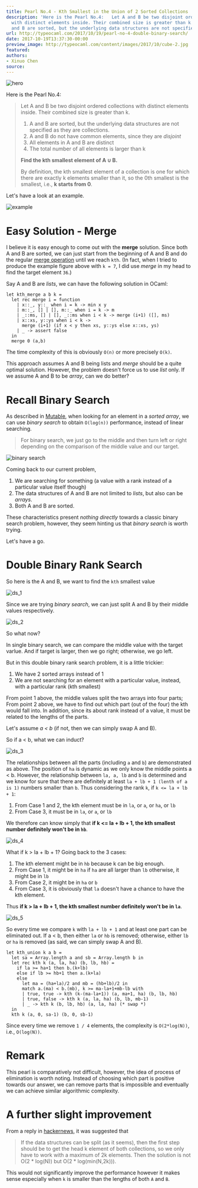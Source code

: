 ```yaml
---
title: Pearl No.4 - Kth Smallest in the Union of 2 Sorted Collections
description: 'Here is the Pearl No.4:   Let A and B be two disjoint ordered collections
  with distinct elements inside. Their combined size is greater than k.          A
  and B are sorted, but the underlying data structures are not specified as...'
url: http://typeocaml.com/2017/10/19/pearl-no-4-double-binary-search/
date: 2017-10-19T13:37:30-00:00
preview_image: http://typeocaml.com/content/images/2017/10/cube-2.jpg
featured:
authors:
- Xinuo Chen
source:
---
```


<p><img src="http://typeocaml.com/content/images/2017/10/cube-2-1.jpg#hero" alt="hero"/></p>

<p>Here is the Pearl No.4:</p>

<blockquote>
  <p>Let A and B be two disjoint ordered collections with distinct elements inside. Their combined size is greater than k. </p>
  
  <ol>
  <li>A and B are sorted, but the underlying data structures are not specified as they are collections.</li>
  <li>A and B do not have common elements, since they are <em>disjoint</em></li>
  <li>All elements in A and B are distinct</li>
  <li>The total number of all elements is larger than k</li>
  </ol>
  
  <p><strong>Find the kth smallest element of A &cup; B.</strong></p>
  
  <p>By definition, the kth smallest element of a collection is one for which there are exactly k elements smaller than it, so the 0th smallest is the smallest, i.e., <strong>k starts from 0</strong>.</p>
</blockquote>

<p>Let's have a look at an example.</p>

<p><img src="http://typeocaml.com/content/images/2015/12/example-4.jpg" alt="example"/></p>

<h1>Easy Solution - Merge</h1>

<p>I believe it is easy enough to come out with the <strong>merge</strong> solution. Since both A and B are sorted, we can just start from the beginning of A and B and do the regular <a href="http://typeocaml.com/2014/12/04/recursion-reloaded/">merge operation</a> until we reach <code>kth</code>. (In fact, when I tried to produce the example figure above with <code>k = 7</code>, I did use <em>merge</em> in my head to find the target element <code>36</code>.)</p>

<p>Say A and B are <em>lists</em>, we can have the following solution in OCaml:</p>

<pre><code class="ocaml">let kth_merge a b k =  
  let rec merge i = function
    | x::_, y::_ when i = k -&gt; min x y
    | m::_, [] | [], m::_ when i = k -&gt; m
    | _::ms, [] | [], _::ms when i &lt; k -&gt; merge (i+1) ([], ms)
    | x::xs, y::ys when i &lt; k -&gt; 
      merge (i+1) (if x &lt; y then xs, y::ys else x::xs, ys)
    | _ -&gt; assert false
  in
  merge 0 (a,b)
</code></pre>

<p>The time complexity of this is obviously <code>O(n)</code> or more precisely <code>O(k)</code>. </p>

<p>This approach assumes A and B being lists and <em>merge</em> should be a quite optimal solution. However, the problem doesn't force us to use <em>list</em> only. If we assume A and B to be <em>array</em>, can we do better?</p>

<h1>Recall Binary Search</h1>

<p>As described in <a href="http://typeocaml.com/2015/01/20/mutable/">Mutable</a>, when looking for an element in a <em>sorted array</em>, we can use <em>binary search</em> to obtain <code>O(log(n))</code> performance, instead of linear searching.</p>

<blockquote>
  <p>For binary search, we just go to the middle and then turn left or right depending on the comparison of the middle value and our target.</p>
</blockquote>

<p><img src="http://typeocaml.com/content/images/2015/12/binary_search.jpg" alt="binary search"/></p>

<p>Coming back to our current problem, </p>

<ol>
<li>We are searching for something (a value with a rank instead of a particular value itself though)  </li>
<li>The data structures of A and B are not limited to <em>lists</em>, but also can be <em>arrays</em>.  </li>
<li>Both A and B are sorted.</li>
</ol>

<p>These characteristics present <em>nothing directly</em> towards a classic binary search problem, however, they seem hinting us that <em>binary search</em> is worth trying. </p>

<p>Let's have a go.</p>

<h1>Double Binary Rank Search</h1>

<p>So here is the A and B, we want to find the <code>kth</code> smallest value</p>

<p><img src="http://typeocaml.com/content/images/2017/10/ds_1-2.jpg" alt="ds_1"/></p>

<p>Since we are trying <em>binary search</em>, we can just split A and B by their middle values respectively.</p>

<p><img src="http://typeocaml.com/content/images/2017/10/ds_2.jpg" alt="ds_2"/></p>

<p>So what now? </p>

<p>In single binary search, we can compare the middle value with the target varlue. And if target is larger, then we go right; otherwise, we go left. </p>

<p>But in this double binary rank search problem, it is a little trickier:</p>

<ol>
<li>We have 2 sorted arrays instead of 1  </li>
<li>We are not searching for an element with a particular value, instead, with a particular rank (kth smallest)</li>
</ol>

<p>From point 1 above, the middle values split the two arrays into four parts; From point 2 above, we have to find out which part (out of the four) the kth would fall into. In addition, since its about rank instead of a value, it must be related to the lengths of the parts.</p>

<p>Let's assume <em>a &lt; b</em> (if not, then we can simply swap A and B).</p>

<p>So if a &lt; b, what we can induct?</p>

<p><img src="http://typeocaml.com/content/images/2017/10/ds_3-9.jpg" alt="ds_3"/></p>

<p>The relationships between all the parts (including <code>a</code> and <code>b</code>) are demonstrated as above. The position of <code>ha</code> is dynamic as we only know the middle points a &lt; b. However, the relationship between <code>la, a, lb</code> and <code>b</code> is determined and we know for sure that there are definitely at least <code>la + lb + 1 (lenth of a is 1)</code> numbers smaller than <code>b</code>. Thus considering the rank <code>k</code>, if <code>k &lt;= la + lb + 1</code>:</p>

<ol>
<li>From Case 1 and 2, the kth element must be in <code>la</code>, or <code>a</code>, or <code>ha</code>, or <code>lb</code>  </li>
<li>From Case 3, it must be in <code>la</code>, or <code>a</code>, or <code>lb</code></li>
</ol>

<p>We therefore can know simply that <strong>if k &lt;= la + lb + 1, the kth smallest number definitely won't be in <code>hb</code></strong>.</p>

<p><img src="http://typeocaml.com/content/images/2017/10/ds_4-3.jpg" alt="ds_4"/></p>

<p>What if k &gt; la + lb + 1? Going back to the 3 cases:</p>

<ol>
<li>The kth element might be in <code>hb</code> because k can be big enough.  </li>
<li>From Case 1, it might be in <code>ha</code> if <code>ha</code> are all larger than <code>lb</code> otherwise, it might be in <code>lb</code>  </li>
<li>From Case 2, it might be in <code>ha</code> or <code>b</code>  </li>
<li>From Case 3, it is obviously that <code>la</code> doesn't have a chance to have the kth element.</li>
</ol>

<p>Thus <strong>if k &gt; la + lb + 1, the kth smallest number definitely won't be in <code>la</code></strong>.</p>

<p><img src="http://typeocaml.com/content/images/2017/10/ds_5.jpg" alt="ds_5"/></p>

<p>So every time we compare <code>k</code> with <code>la + lb + 1</code> and at least one part can be eliminated out. If a &lt; b, then either <code>la</code> or <code>hb</code> is removed; otherwise, either <code>lb</code> or <code>ha</code> is removed (as said, we can simply swap A and B).</p>

<pre><code class="ocaml">let kth_union k a b =  
  let sa = Array.length a and sb = Array.length b in
  let rec kth k (a, la, ha) (b, lb, hb) =
    if la &gt;= ha+1 then b.(k+lb)
    else if lb &gt;= hb+1 then a.(k+la)
    else  
      let ma = (ha+la)/2 and mb = (hb+lb)/2 in
      match a.(ma) &lt; b.(mb), k &gt;= ma-la+1+mb-lb with 
      | true, true -&gt; kth (k-(ma-la+1)) (a, ma+1, ha) (b, lb, hb)
      | true, false -&gt; kth k (a, la, ha) (b, lb, mb-1)
      | _ -&gt; kth k (b, lb, hb) (a, la, ha) (* swap *)
  in 
  kth k (a, 0, sa-1) (b, 0, sb-1)
</code></pre>

<p>Since every time we remove <code>1 / 4</code> elements, the complexity is <code>O(2*log(N))</code>, i.e., <code>O(log(N))</code>.</p>

<h1>Remark</h1>

<p>This pearl is comparatively not difficult, however, the idea of process of elimination is worth noting. Instead of choosing which part is positive towards our answer, we can remove parts that is impossible and eventually we can achieve similar algorithmic complexity. </p>

<h1>A further slight improvement</h1>

<p>From a reply in <a href="https://news.ycombinator.com/reply?id=15514451">hackernews</a>, it was suggested that</p>

<blockquote>
  <p>If the data structures can be split (as it seems), then the first step should be to get the head k element of both collections, so we only have to work with a maximum of 2k elements. Then the solution is not O(2 * log(N)) but O(2 * log(min(N,2k))).</p>
</blockquote>

<p>This would not significantly improve the performance however it makes sense especially when <code>k</code> is smaller than the lengths of both <code>A</code> and <code>B</code>. </p>

